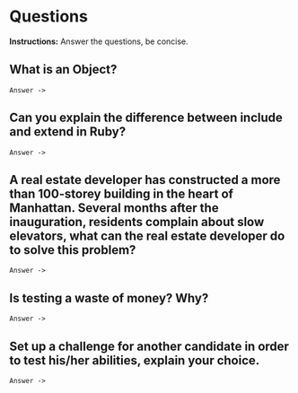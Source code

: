 # Questions
**Instructions:** Answer the questions, be concise.

## What is an Object?

    Answer ->

## Can you explain the difference between include and extend in Ruby?

    Answer ->

## A real estate developer has constructed a more than 100-storey building in the heart of Manhattan. Several months after the inauguration, residents complain about slow elevators, what can the real estate developer do to solve this problem?

    Answer ->

## Is testing a waste of money? Why?

    Answer ->

## Set up a challenge for another candidate in order to test his/her abilities, explain your choice.

    Answer ->